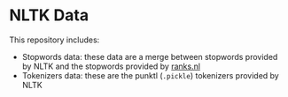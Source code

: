 # NLTK Data 

This repository includes:
 - Stopwords data: these data are a merge between stopwords provided by NLTK and the stopwords provided by [ranks.nl](https://www.ranks.nl/stopwords/)
 - Tokenizers data: these are the punktl (`.pickle`) tokenizers provided by NLTK
